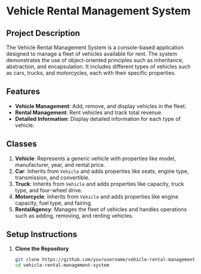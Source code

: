 # Vehicle Rental Management System

## Project Description
The Vehicle Rental Management System is a console-based application designed to manage a fleet of vehicles available for rent. The system demonstrates the use of object-oriented principles such as inheritance, abstraction, and encapsulation. It includes different types of vehicles such as cars, trucks, and motorcycles, each with their specific properties.

## Features
- **Vehicle Management**: Add, remove, and display vehicles in the fleet.
- **Rental Management**: Rent vehicles and track total revenue.
- **Detailed Information**: Display detailed information for each type of vehicle.

## Classes
1. **Vehicle**: Represents a generic vehicle with properties like model, manufacturer, year, and rental price.
2. **Car**: Inherits from `Vehicle` and adds properties like seats, engine type, transmission, and convertible.
3. **Truck**: Inherits from `Vehicle` and adds properties like capacity, truck type, and four-wheel drive.
4. **Motorcycle**: Inherits from `Vehicle` and adds properties like engine capacity, fuel type, and fairing.
5. **RentalAgency**: Manages the fleet of vehicles and handles operations such as adding, removing, and renting vehicles.

## Setup Instructions
1. **Clone the Repository**
   ```sh
   git clone https://github.com/yourusername/vehicle-rental-management-system.git
   cd vehicle-rental-management-system
